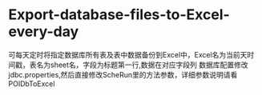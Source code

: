 # Export-database-files-to-Excel-every-day
可每天定时将指定数据库所有表及表中数据备份到Excel中，Excel名为当前天时间戳，表名为sheet名，字段为标题第一行,数据在对应字段列
  数据库配置修改jdbc.properties,然后直接修改ScheRun里的方法参数，详细参数说明请看POIDbToExcel
